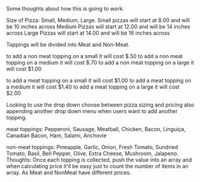 Some thoughts about how this is going to work:

Size of Pizza: Small, Medium, Large.
Small pizzas will start at 8.00 and will be 10 inches across
Medium Pizzas will start at 12.00 and will be 14 inches across
Large Pizzas will start at 14.00 and will be 16 inches across

Toppings will be divided into Meat and Non-Meat.

to add a non meat topping on a small it will cost $.50
to add a non meat topping on a medium it will cost $.70
to add a non meat topping on a large it will cost $1.00

to add a meat topping on a small it will cost $1.00
to add a meat topping on a medium it will cost $1.40
to add a meat topping on a large it will cost $2.00

Looking to use the drop down choose between pizza sizing and pricing
also appending another drop down menu when users want to add another
topping.

meat toppings: Pepperoni, Sausage, Meatball, Chicken, Bacon, Linguiça, Canadian Bacon, Ham, Salami, Anchovie

non-meat toppings: Pineapple, Garlic, Onion, Fresh Tomato, Sundried Tomato, Basil, Bell Pepper, Olive, Extra Cheese, Mushroom, Jalapeno.
Thoughts: Once each topping is collected, push the value into an array and when calculating price it'll be easy just to count the number of items in an array. As Meat and NonMeat have different prices.
